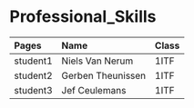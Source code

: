 # Professional_Skills

| Pages    | Name                                                     | Class   |                                 
|:---------|:---------------------------------------------------------|:--------|
| student1 | Niels Van Nerum                                        | 1ITF  | 
| student2 | Gerben Theunissen                                      | 1ITF  | 
| student3 | Jef Ceulemans                                          | 1ITF  | 